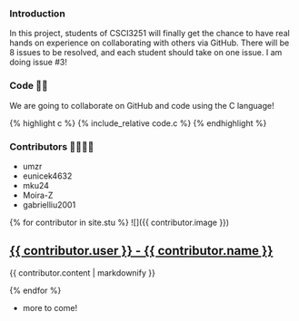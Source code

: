 ### Introduction

In this project, students of CSCI3251 will finally get the chance to have real hands on experience on collaborating with others via GitHub. There will be 8 issues to be resolved, and each student should take on one issue. I am doing issue #3!

### Code :technologist:

We are going to collaborate on GitHub and code using the C language!

{% highlight c %} {% include_relative code.c %} {% endhighlight %}

### Contributors :family_man_woman_girl_boy:	


* umzr
* eunicek4632
* mku24
* Moira-Z
* gabrielliu2001

{% for contributor in site.stu %}
  ![]({{ contributor.image }})
  <h2>
    <a href="https://github.com/{{contributor.user}}">
     {{ contributor.user }} - {{ contributor.name }}
    </a>
  </h2>
  <p>{{ contributor.content | markdownify }}</p>
{% endfor %}


* more to come!
